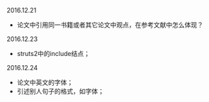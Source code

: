 2016.12.21

* 论文中引用同一书籍或者其它论文中观点，在参考文献中怎么体现？


2016.12.23
* struts2中的include结点；


2016.12.24
* 论文中英文的字体；
* 引述别人句子的格式，如字体；

